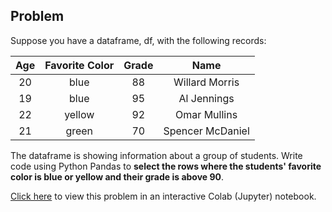 ## Problem

Suppose you have a dataframe, df, with the following records:

| Age | Favorite Color | Grade |       Name       |
|:---:|:--------------:|:-----:|:----------------:|
|  20 |      blue      |   88  |  Willard Morris  |
|  19 |      blue      |   95  |    Al Jennings   |
|  22 |     yellow     |   92  |   Omar Mullins   |
|  21 |      green     |   70  | Spencer McDaniel |

The dataframe is showing information about a group of students. Write code using Python Pandas to **select the rows where the students' favorite color is blue or yellow and their grade is above 90**.

[Click here](https://u4221007.ct.sendgrid.net/ls/click?upn=qwT-2Bl0U064-2B7oRNpPgUya9zum6BicxNNIjKHijyyRWobZaLTayuey7-2FyWP-2FStY6T-2F0M8E7NzjXO-2B5CRxb9Qnv5ZpmE869j4cxR66RMuKP7p-2BBdaTPWYic5vABjqB6CzI-2F1TMYmg7bTuA-2BZJXxC-2F4bA-3D-3DKt2I_UMR2KhLP9Az12hwnQT88B9Gacs-2BIf6AePXHfFF9QYUF26DZAw7eCUSREALEaWaTdAKzN-2BDPAP-2FLkEfm5bVSjWlf6occVtM5fMX-2FHK6whChbCkfmFzonaUiGhOvql6eealV5GMfoTRVr8J4P-2FIVVaCNcYzkWJGCvzjMEP6qpWGoIFSDJRkuZTgknX-2FiauhELwUG7e4BEEA1rh6eOZOuyk8-2FPUc3F5qJwW7dS5bddSqgY-3D) to view this problem in an interactive Colab (Jupyter) notebook.

<!-- ## Solution
[Click here](https://colab.research.google.com/drive/18iNOJoGi377ULr6Ti02z-eJgetRooSJO#scrollTo=HIGe6T81ru7H) to view this solution in an interactive Colab (Jupyter) notebook. -->
